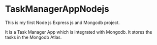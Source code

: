 # TaskManagerAppNodejs

This is my first Node js Express js and Mongodb project.

It is a Task Manager App which is integrated with Mongodb. It stores the tasks in the Mongodb Atlas.
